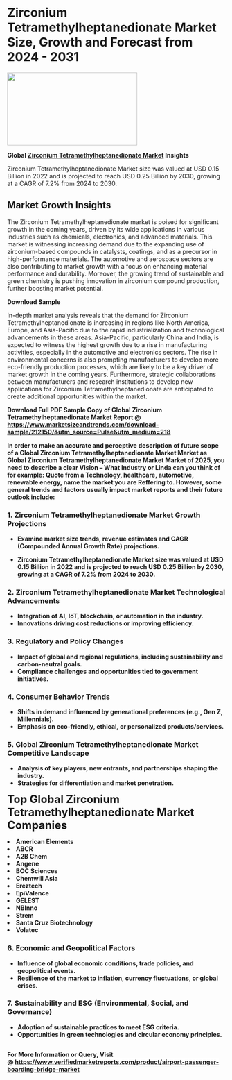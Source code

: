 <H1>Zirconium Tetramethylheptanedionate Market Size, Growth and Forecast from 2024 - 2031</H1><img class="aligncenter size-medium wp-image-584254" src="https://thirdeyenews.in/wp-content/uploads/2024/09/Global-Market-Research-300x168.jpeg" alt="" width="300" height="168" /><p><strong>Global&nbsp;<a href="https://www.marketsizeandtrends.com/download-sample/212150/&amp;utm_source=Pulse&amp;utm_medium=218">Zirconium Tetramethylheptanedionate Market</a> Insights</strong></p><p>Zirconium Tetramethylheptanedionate Market size was valued at USD 0.15 Billion in 2022 and is projected to reach USD 0.25 Billion by 2030, growing at a CAGR of 7.2% from 2024 to 2030.</p><p><h2>Market Growth Insights</h2> <p>The Zirconium Tetramethylheptanedionate market is poised for significant growth in the coming years, driven by its wide applications in various industries such as chemicals, electronics, and advanced materials. This market is witnessing increasing demand due to the expanding use of zirconium-based compounds in catalysts, coatings, and as a precursor in high-performance materials. The automotive and aerospace sectors are also contributing to market growth with a focus on enhancing material performance and durability. Moreover, the growing trend of sustainable and green chemistry is pushing innovation in zirconium compound production, further boosting market potential.</p> <p><strong>Download Sample</strong></p> <p>In-depth market analysis reveals that the demand for Zirconium Tetramethylheptanedionate is increasing in regions like North America, Europe, and Asia-Pacific due to the rapid industrialization and technological advancements in these areas. Asia-Pacific, particularly China and India, is expected to witness the highest growth due to a rise in manufacturing activities, especially in the automotive and electronics sectors. The rise in environmental concerns is also prompting manufacturers to develop more eco-friendly production processes, which are likely to be a key driver of market growth in the coming years. Furthermore, strategic collaborations between manufacturers and research institutions to develop new applications for Zirconium Tetramethylheptanedionate are anticipated to create additional opportunities within the market.</p> <p><strong></p><p><span class=""><strong>Download Full PDF Sample Copy of Global Zirconium Tetramethylheptanedionate Market Report</strong> @ <a href="https://www.marketsizeandtrends.com/download-sample/212150/&amp;utm_source=Pulse&amp;utm_medium=218" target="_blank">https://www.marketsizeandtrends.com/download-sample/212150/&amp;utm_source=Pulse&amp;utm_medium=218</a></span></p><p>In order to make an accurate and perceptive description of future scope of a Global&nbsp;Zirconium Tetramethylheptanedionate Market Market as Global&nbsp;Zirconium Tetramethylheptanedionate Market Market of 2025, you need to describe a clear Vision &ndash; What Industry or Linda can you think of for example: Quote from a Technology, healthcare, automotive, renewable energy, name the market you are Reffering to. However, some general trends and factors usually impact market reports and their future outlook include:</p><h3>1.&nbsp;<strong>Zirconium Tetramethylheptanedionate Market Growth Projections</strong></h3><ul><li>Examine market size trends, revenue estimates and CAGR (Compounded Annual Growth Rate) projections.</li><li><p>Zirconium Tetramethylheptanedionate Market size was valued at USD 0.15 Billion in 2022 and is projected to reach USD 0.25 Billion by 2030, growing at a CAGR of 7.2% from 2024 to 2030.</p></li></ul><h3>2.&nbsp;<strong>Zirconium Tetramethylheptanedionate Market Technological Advancements</strong></h3><ul><li>Integration of AI, IoT, blockchain, or automation in the industry.</li><li>Innovations driving cost reductions or improving efficiency.</li></ul><h3>3.&nbsp;<strong>Regulatory and Policy Changes</strong></h3><ul><li>Impact of global and regional regulations, including sustainability and carbon-neutral goals.</li><li>Compliance challenges and opportunities tied to government initiatives.</li></ul><h3>4.&nbsp;<strong>Consumer Behavior Trends</strong></h3><ul><li>Shifts in demand influenced by generational preferences (e.g., Gen Z, Millennials).</li><li>Emphasis on eco-friendly, ethical, or personalized products/services.</li></ul><h3>5.&nbsp;<strong>Global Zirconium Tetramethylheptanedionate Market Competitive Landscape</strong></h3><ul><li>Analysis of key players, new entrants, and partnerships shaping the industry.</li><li>Strategies for differentiation and market penetration.</li></ul><p data-pm-slice="1 1 []"><span style="color: inherit; font-family: inherit; font-size: 25px;">Top Global Zirconium Tetramethylheptanedionate Market Companies</span></p><div class="" data-test-id=""><p><li>American Elements</li><li> ABCR</li><li> A2B Chem</li><li> Angene</li><li> BOC Sciences</li><li> Chemwill Asia</li><li> Ereztech</li><li> EpiValence</li><li> GELEST</li><li> NBInno</li><li> Strem</li><li> Santa Cruz Biotechnology</li><li> Volatec</li></p></div><h3>6.&nbsp;<strong>Economic and Geopolitical Factors</strong></h3><ul><li>Influence of global economic conditions, trade policies, and geopolitical events.</li><li>Resilience of the market to inflation, currency fluctuations, or global crises.</li></ul><h3>7.&nbsp;<strong>Sustainability and ESG (Environmental, Social, and Governance)</strong></h3><ul><li>Adoption of sustainable practices to meet ESG criteria.</li><li>Opportunities in green technologies and circular economy principles.</li></ul><h2><strong style="font-size: 14px;">For More Information or Query, Visit @&nbsp;</strong><a style="background-color: #ffffff; font-size: 14px;" href="https://www.marketsizeandtrends.com/report/zirconium-tetramethylheptanedionate-market/" target="_blank">https://www.verifiedmarketreports.com/product/airport-passenger-boarding-bridge-market</a></h2>
